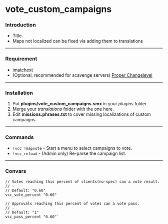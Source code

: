 # vote_custom_campaigns

### Introduction
- Title.
- Maps not localized can be fixed via adding them to translations

<hr>

### Requirement
- [imatchext](https://github.com/shqke/imatchext)
- (Optional, recommended for scavenge servers) [Proper Changelevel](https://forums.alliedmods.net/showthread.php?p=2669850)

<hr>

### Installation
1. Put **plugins/vote_custom_campaigns.smx** in your _plugins_ folder.
2. Merge your _translations_ folder with the one here.
3. Edit **missions.phrases.txt** to cover missing localizations of custom campaigns.

<hr>

### Commands
- `!vcc !mapvote` - Start a menu to select campaigns to vote.
- `!vcc_reload` - (Admin only) Re-parse the campaign list.

<hr>

### Convars
```
// Votes reaching this percent of clients(no-spec) can a vote result.
// -
// Default: "0.60"
vcc_vote_percent "0.60"

// Approvals reaching this percent of votes can a vote pass.
// -
// Default: "1"
vcc_pass_percent "0.60"`
```
